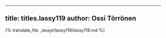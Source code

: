 
---
title: titles.lassy119
author: Ossi Törrönen
---
{% translate_file _lassyt/lassy119/lassy119.md %}